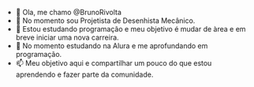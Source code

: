 - 👋 Ola, me chamo @BrunoRivolta
- 👀 No momento sou Projetista de Desenhista Mecânico.
- 🌱 Estou estudando programação e meu objetivo é mudar de àrea e em breve iniciar uma nova carreira.
- 💞️ No momento estudando na Alura e me aprofundando em programação. 
- 📫 Meu objetivo aqui e compartilhar um pouco do que estou aprendendo e fazer parte da comunidade.

<!---
BrunoRivolta/BrunoRivolta is a ✨ special ✨ repository because its `README.md` (this file) appears on your GitHub profile.
You can click the Preview link to take a look at your changes.
--->
